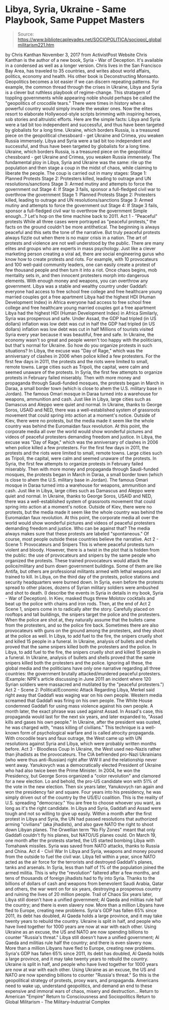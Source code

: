 # Libya, Syria, Ukraine - Same Playbook, Same Puppet Masters

> Source: https://www.bibliotecapleyades.net/SOCIOPOLITICA/sociopol_globalmilitarism221.htm

by Chris Kanthan November 3, 2017 from ActivistPost Website
Chris Kanthan is the author of a new book,
Syria - War of Deception.
It's available in a condensed as well as a longer version.
Chris lives in the San Francisco Bay Area, has traveled to 35 countries, and writes about world affairs, politics, economy and health. His other book is Deconstructing Monsanto.
Geopolitics becomes a lot easier if we can discern repeating patterns.
For example, the common thread through the crises in Ukraine, Libya and Syria is a clever but ruthless playbook of regime-change. This stratagem of toppling governments while appearing noble should perhaps be called the "geopolitics of crocodile tears." There were times in history when a powerful country would simply invade the weaker ones. Now the elites resort to elaborate Hollywood-style scripts brimming with inspiring heroes, sob stories and altruistic efforts. Here are the simple facts:
Libya and Syria were a tad bit too independent and successful, and thus have been targeted by globalists for a long time. Ukraine, which borders Russia, is a treasured piece on the geopolitical chessboard - get Ukraine and Crimea, you weaken Russia immensely.
Libya and Syria were a tad bit too independent and successful, and thus have been targeted by globalists for a long time.
Ukraine, which borders Russia, is a treasured piece on the geopolitical chessboard - get Ukraine and Crimea, you weaken Russia immensely.
The fundamental ploy in Libya, Syria and Ukraine was the same:
rile up the population and then stage a coup in the midst of chaos, while claiming to liberate the people.
The coup is carried out in many stages:
Stage 1: Planned Protests Stage 2: Protesters killed, leading to outrage and UN resolutions/sanctions Stage 3: Armed mutiny and attempts to force the government out Stage 4: If Stage 3 fails, sponsor a full-fledged civil war to overthrow the government
Stage 1: Planned Protests
Stage 2: Protesters killed, leading to outrage and UN resolutions/sanctions
Stage 3: Armed mutiny and attempts to force the government out
Stage 4: If Stage 3 fails, sponsor a full-fledged civil war to overthrow the government
Simple enough...?
Let's hop on the time machine back to 2011.
Act 1 - "Peaceful" protests While all three cases were portrayed as "peaceful protests," the facts on the ground couldn't be more antithetical.
The beginning is always peaceful and this sets the tone of the narrative. But truly peaceful protests always fizzle out when there is no major crisis in a nation. The art of protests and violence are not well understood by the public. There are many elites and groups who are experts in mass psychology. Just like a clever marketing person creating a viral ad, there are social engineering gurus who know how to create protests and riots.
For example, with 10 provocateurs and 100 well-paid community leaders, one can easily create a protest of few thousand people and then turn it into a riot.
Once chaos begins, mob mentality sets in, and then innocent protesters morph into dangerous elements. With enough money and weapons, you can overthrow any government.
Libya was a stable and wealthy country under Gaddafi:
everyone had access to free school free college and free healthcare young married couples got a free apartment Libya had the highest HDI (Human Development Index) in Africa
everyone had access to free school
free college and free healthcare
young married couples got a free apartment
Libya had the highest HDI (Human Development Index) in Africa
Similarly, Syria was prosperous and safe.
Under Assad,
the GDP had tripled (in US dollars) inflation was low debt was cut in half
the GDP had tripled (in US dollars)
inflation was low
debt was cut in half
Millions of tourists visited Syria every year because it was beautiful, free and safe.
In Ukraine, the economy wasn't so great and people weren't too happy with the politicians, but that's normal for Ukraine.
So how do you organize protests in such situations?
In Libya, the excuse was "Day of Rage," which was the anniversary of clashes in 2006 when police killed a few protesters. For the first few days in 2011, the protests and the riots were limited to small, remote towns. Large cities such as Tripoli, the capital, were calm and seemed unaware of the protests. In Syria, the first few attempts to organize protests in February failed miserably. Then with more money and propaganda through Saudi-funded mosques, the protests began in March in Daraa, a small border town (which is close to ahem the U.S. military base in Jordan). The famous Omari mosque in Daraa turned into a warehouse for weapons, ammunition and cash. Just like in Libya, large cities such as Damascus and Aleppo were quiet and normal. In Ukraine, thanks to George Soros, USAID and NED, there was a well-established system of grassroots movement that could spring into action at a moment's notice. Outside of Kiev, there were no protests, but the media made it seem like the whole country was behind the Euromaidan faux revolution. At this point, the corporate media all over the world would show wonderful pictures and videos of peaceful protesters demanding freedom and justice.
In Libya, the excuse was "Day of Rage," which was the anniversary of clashes in 2006 when police killed a few protesters.
For the first few days in 2011, the protests and the riots were limited to small, remote towns. Large cities such as Tripoli, the capital, were calm and seemed unaware of the protests.
In Syria, the first few attempts to organize protests in February failed miserably.
Then with more money and propaganda through Saudi-funded mosques, the protests began in March in Daraa, a small border town (which is close to ahem the U.S. military base in Jordan).
The famous Omari mosque in Daraa turned into a warehouse for weapons, ammunition and cash. Just like in Libya, large cities such as Damascus and Aleppo were quiet and normal.
In Ukraine, thanks to George Soros, USAID and NED, there was a well-established system of grassroots movement that could spring into action at a moment's notice.
Outside of Kiev, there were no protests, but the media made it seem like the whole country was behind the Euromaidan faux revolution.
At this point, the corporate media all over the world would show wonderful pictures and videos of peaceful protesters demanding freedom and justice.
Who can be against that? The media always makes sure that these protests are labeled "spontaneous."
Of course, most people outside these countries believe the narrative.
Act 2 - Scene 1: Provocateurs and Snipers
This is where peaceful protests turn violent and bloody.
However, there is a twist in the plot that is hidden from the public:
the use of provocateurs and snipers by the same people who organized the protests.
These trained provocateurs would attack the police/military and burn down government buildings. Some of them are like Antifa, but others are professional militants armed with lethal weapons and trained to kill.
In Libya, on the third day of the protests, police stations and security headquarters were burned down.
In Syria, even before the protests spread to other places, dozens of Syrian military soldiers were ambushed and shot to death. (I describe the events in Syria in details in my book, Syria - War of Deception).
In Kiev, masked thugs threw Molotov cocktails and beat up the police with chains and iron rods.
Then, at the end of Act 2 Scene 1, snipers come in to radically alter the story. Carefully placed on rooftops and tall buildings, the snipers target the police and the protesters. When the police are shot at, they naturally assume that the bullets came from the protesters, and so the police fire back.
Sometimes there are also provocateurs with guns on the ground among the protesters, and they shoot at the police as well.
In Libya, to add fuel to the fire, the snipers cruelly shot and killed 15 people in a funeral. In Ukraine, analysis of bullets and shells proved that the same snipers killed both the protesters and the police.
In Libya, to add fuel to the fire, the snipers cruelly shot and killed 15 people in a funeral.
In Ukraine, analysis of bullets and shells proved that the same snipers killed both the protesters and the police.
Ignoring all these, the global media and the politicians have only one narrative regarding all three countries:
the government brutally attacked/murdered peaceful protesters.
(Example: NPR's article discussing in June 2011 an incident where 120 Syrian soldiers were massacred and mutilated by the "peaceful protesters.")
Act 2 - Scene 2: Political/Economic Attack
Regarding Libya, Merkel said right away that Gaddafi was waging war on his own people.
Western media screamed that Gaddafi was firing on his own people. The White House condemned Gaddafi for using mass violence against his own people. A month later, the exact phrase was used against Assad.
In Assad's case, this propaganda would last for the next six years, and later expanded to,
"Assad kills and gases his own people."
In Ukraine, after the president was ousted, he was charged with,
"mass killing of civilians."
This technique is a well-known form of psychological warfare and is called atrocity propaganda.
With crocodile tears and faux outrage, the West came up with UN resolutions against Syria and Libya, which were probably written months before.
Act 3 - Bloodless Coup
In Ukraine, the West used neo-Nazis rather than jihadists as the provocateurs.
The CIA befriended pro-Nazi Ukrainians (who were thus anti-Russian) right after WW II and the relationship never went away.
Yanukovych was a democratically elected President of Ukraine who had also twice been the Prime Minister. In 2004, he won the Presidency, but George Soros organized a "color revolution" and clamored for a new election.
Lo and behold, the pro-US candidate won with 51% of the vote in the new election.
Then six years later, Yanukovych ran again and won the presidency fair and square. Four years into his presidency, he was simply driven out of the country by the US/EU coalition.
This is the reality of U.S. spreading "democracy." You are free to choose whoever you want, as long as it's the right candidate.
In Libya and Syria, Gaddafi and Assad were tough and not so willing to give up easily.
Within a month after the first protest in Libya and Syria, the UN had passed resolutions that authorized arming "civilians" (aka jihadists), and also gave NATO the right to shoot down Libyan planes.
The Orwellian term "No Fly Zones" meant that only Gaddafi couldn't fly his planes, but NATO/US planes could. On March 19, one month after the protests started, the US started bombing Libya with Tomahawk missiles.
Syria was saved from NATO attacks, thanks to Russia and China.
Act 4 - Civil War
In Libya and Syria, weapons and money poured from the outside to fuel the civil war.
Libya fell within a year, since NATO acted as the air force for the terrorists and destroyed Gaddafi's planes, tanks and arsenals.
In Syria, less than half of 1% of the population joined the armed militia. This is why the "revolution" faltered after a few months, and tens of thousands of foreign jihadists had to fly into Syria.
Thanks to the billions of dollars of cash and weapons from benevolent Saudi Arabia, Qatar and others, the war went on for six years, destroying a prosperous country and ruining the lives of 20 million people.
Trail of Chaos
Six years later,
Libya still doesn't have a unified government; Al Qaeda and militias rule half the country; and there is even slavery now. More than a million Libyans have fled to Europe, creating new problems. Syria's GDP has fallen 65% since 2011, its debt has doubled, Al Qaeda holds a large province, and it may take twenty years to rebuild the country. Ukraine is split in half, and people who have lived together for 1000 years are now at war with each other. Using Ukraine as an excuse, the US and NATO are now spending billions to counter "Russia's threat."
Libya still doesn't have a unified government; Al Qaeda and militias rule half the country; and there is even slavery now. More than a million Libyans have fled to Europe, creating new problems.
Syria's GDP has fallen 65% since 2011, its debt has doubled, Al Qaeda holds a large province, and it may take twenty years to rebuild the country.
Ukraine is split in half, and people who have lived together for 1000 years are now at war with each other. Using Ukraine as an excuse, the US and NATO are now spending billions to counter "Russia's threat."
So this is the geopolitical strategy of protests, proxy wars, and propaganda.
Americans need to wake up, understand geopolitics, and demand an end to these expensive and immoral wars of chaos, misery and destruction...
Return to American "Empire"
Return to Consciousness and Sociopolitics
Return to Global Militarism - The Military-Industrial Complex

